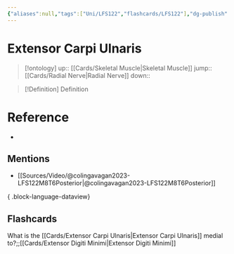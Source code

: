 ```yaml
---
{"aliases":null,"tags":["Uni/LFS122","flashcards/LFS122"],"dg-publish":true,"permalink":"/cards/extensor-carpi-ulnaris/","dgPassFrontmatter":true}
---
```


# Extensor Carpi Ulnaris

> [!ontology]
> up:: [[Cards/Skeletal Muscle\|Skeletal Muscle]]
> jump:: [[Cards/Radial Nerve\|Radial Nerve]]
> down:: 

> [!Definition] Definition

# Reference

- 

## Mentions

- [[Sources/Video/@colingavagan2023-LFS122M8T6Posterior\|@colingavagan2023-LFS122M8T6Posterior]]

{ .block-language-dataview}

## Flashcards

What is the [[Cards/Extensor Carpi Ulnaris\|Extensor Carpi Ulnaris]] medial to?;;[[Cards/Extensor Digiti Minimi\|Extensor Digiti Minimi]]
<!--SR:!2023-10-25,1,130-->